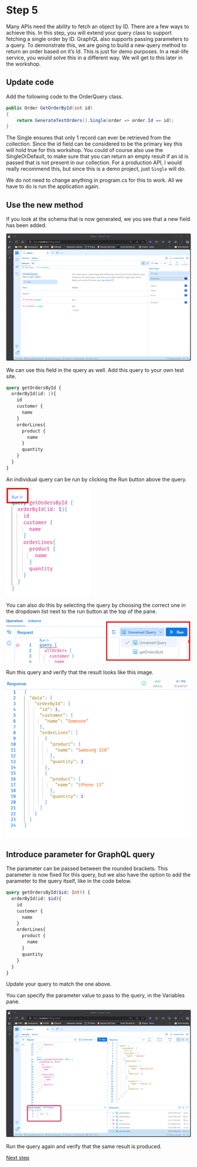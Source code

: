 # Step 5

Many APIs need the ability to fetch an object by ID. There are a few ways to achieve this. In this step, you will extend your query class to support fetching a single order by ID.
GraphQL also supports passing parameters to a query. To demonstrate this, we are going to build a new query method to return an order based on it’s Id. This is just for demo purposes. In a real-life service, you would solve this in a different way. We will get to this later in the workshop.

## Update code

Add the following code to the OrderQuery class.
```csharp
public Order GetOrderById(int id)
{
    return GenerateTestOrders().Single(order => order.Id == id);
}
```
The Single ensures that only 1 record can ever be retrieved from the collection. Since the id field can be considered to be the primary key this will hold true for this workshop. You could of course also use the SingleOrDefault, to make sure that you can return an empty result if an id is passed that is not present in our collection. For a production API, I would really recommend this, but since this is a demo project, just `Single` will do.

We do not need to change anything in program.cs for this to work. All we have to do is run the application again.

## Use the new method

If you look at the schema that is now generated, we you see that a new field has been added.


![Schema with query method with parameter added](./images/Query%20without%20external%20parameter.png)

We can use this field in the query as well. Add this query to your own test site. 

```graphql
query getOrdersById {
  orderById(id: 1){
    id
    customer {
      name
    }
    orderLines{
      product {
        name
      }
      quantity
    }
  }
}
```

An individual query can be run by clicking the Run button above the query.

![Run single query option 1](./images/Run%20single%20query.png)

You can also do this by selecting the query by choosing the correct one in the dropdown list next to the run button at the top of the pane.

![Run single query option 2](./images/Select%20individual%20query.png)

Run this query and verify that the result looks like this image.

![Query result](./images/Result%20query%20with%20parameter.png)


## Introduce parameter for GraphQL query

The parameter can be passed between the rounded brackets. This parameter is now fixed for this query, but we also have the option to add the parameter to the query itself, like in the code below.

```graphql
query getOrdersById($id: Int!) {
  orderById(id: $id){
    id
    customer {
      name
    }
    orderLines{
      product {
        name
      }
      quantity
    }
  }
}
```
Update your query to match the one above.

You can specify the parameter value to pass to the query, in the Variables pane.

![Query with parameter](./images/With%20passed%20parameter.png)

Run the query again and verify that the same result is produced.

[Next step](./Step6.md)